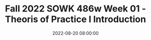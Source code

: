 ---
layout: single_presentation
name: fall-2022-sowk-486w-week-01-theoris-of-practice-i-introduction.md
title: "Fall 2022 SOWK 486w Week 01 - Theoris of Practice I Introduction"
date:  2022-08-20 08:00:00
presentation_id: i2wnq2
permalink: /i2wnq2/
redirect_from:
  - /presentations/i2wnq2/fall-2022-sowk-486w-week-01-theoris-of-practice-i-introduction
slides: 
  - slide_name: deck-8757-large-0.jpeg
    slide_text: >
      <p>SOWK 486: THEORIES OF PRACTICE I
      JACOB CAMPBELL, LICSW FALL 2022 AT HERITAGE UNIVERSITY
      Direct Social Work Practice for Working with Individuals
      Photo by Susan Holt Simpson (https://unsplash.com/photos/2nSdQEd-Exc )</p>
      
  - slide_name: deck-8757-large-1.jpeg
    slide_text: >
      <p>HOME MAKEOVER
      Social work is a diverse field, and while we might not have to work with criminal masterminds like Gru, it’s my hope that this course will give us the skills to follow up with clients of all types.
      Minions Short Jacob Campbell, LICSW Heritage University
      SOWK 486w Fall 2022</p>
      
  - slide_name: deck-8757-large-2.jpeg
    slide_text: >
      <p>AGENDA Getting to know each other Cooperative agreements and norms The look and feel of this learning environment Academic writing
      Jacob Campbell, LICSW Heritage University
      SOWK 486w Fall 2022</p>
      
  - slide_name: deck-8757-large-3.jpeg
    slide_text: >
      <h2>INSTRUCTOR INTRODUCTION</h2>
      <p>Educational Experience Work History Outside Practice Interests CALL ME JACOB He, Him, His
      Jacob Campbell, LICSW Heritage University
      SOWK 486w Fall 2022</p>
      
  - slide_name: deck-8757-large-4.jpeg
    slide_text: >
      <p>PollEv.com/campjacob
      POLL EVERYWHERE Jacob Campbell, LICSW Heritage University
      SOWK 486w Fall 2022</p>
      
  - slide_name: deck-8757-large-5.jpeg
    slide_text: >
      <p>Jacob Campbell, LICSW Heritage University
      SOWK 486w Fall 2022</p>
      
  - slide_name: deck-8757-large-6.jpeg
    slide_text: >
      <p>Jacob Campbell, LICSW Heritage University
      SOWK 486w Fall 2022</p>
      
  - slide_name: deck-8757-large-7.jpeg
    slide_text: >
      <p>Jacob Campbell, LICSW Heritage University
      SOWK 486w Fall 2022</p>
      
  - slide_name: deck-8757-large-8.jpeg
    slide_text: >
      <p>PEER INTERVIEWS Name Family or work information Hopes for future career Secret talent, hobby, or interesting fact
      Jacob Campbell, LICSW Heritage University
      SOWK 486w Fall 2022</p>
      
  - slide_name: deck-8757-large-9.jpeg
    slide_text: >
      <p>MANAGING EXPECTATIONS What are your expectations?
      Jacob Campbell, LICSW Heritage University
      SOWK 486w Fall 2022</p>
      
  - slide_name: deck-8757-large-10.jpeg
    slide_text: >
      <p>MANAGING EXPECTATIONS You’re Happy
      You’re Not Happy
      I’m not Happy
      I’m Happy
      Jacob Campbell, LICSW Heritage University
      SOWK 486w Fall 2022</p>
      
  - slide_name: deck-8757-large-11.jpeg
    slide_text: >
      <p>SOWK 486w: Theories of Practice I (3 Credits) Jacob Campbell, LICSW Office Hours: By arrangement Office: N/A Location: SWL 114
      Fall 2021, Tri-Cities Campus Email: campbell_j@heritage.edu Cell Phone: (509) 392-1056 Time: Wednesday’s 5:30 to 8:15 PM
      Course Description Generalist social work practice with micro systems. Knowledge and methods to bring about planned change with individuals and client-identified family systems practice in interpersonal skills. Offered Fall semester. Limited to majors Prerequisite(s): limited to majors or permission of program chair.
      Learner Outcomes, Heritage Outcomes, Performance Indicators In the Educational Policy and Accreditation Standards, the Council on Social Work Education (CSWE, 2015) defines competence as “the ability to integrate and apply social work knowledge, values, and skills to practice situations in a purposeful, intentional, and professional manner to promote human and community well-being” (p. 6). Competence is “informed by knowledge, values, skills, and cognitive and affective processes that include the social worker’s critical thinking, affective reactions, and exercise of judgment in regard to unique practice situations” (p. 6). The nine competencies identified in the 2015 EPAS are: 1. Demonstrate Ethical and Professional Behavior 2. Engage Diversity and Difference in Practice 3. Advance Human Rights and Social, Economic, and Environmental Justice 4. Engage in Practice-informed Research and Research-informed Practice 5. Engage in Policy Practice 6. Engage with Individuals, Families, Groups, Organizations, and Communities 7. Assess Individuals, Families, Groups, Organizations, and Communities 8. Intervene with Individuals, Families, Groups, Organizations, and Communities 9. Evaluate Practice with Individuals, Families, Groups, Organizations, and Communities
      REVIEWING SYLLABUS
      Long and in-depth, but a useful document!
      Heritage’s School of Social Work developed the curriculum with competencies as outcomes. Each core course allows students to demonstrate specific competencies through a key assignment. The content of the course also introduces and develops related competencies and behaviors. Upon successful completion of this course, students can demonstrate achievement of the competencies listed below. In addition, the key assignments in each course relate to the university’s student learning outcomes.
      Jacob Campbell, LICSW Heritage University
      SOWK 486w Fall 2022</p>
      
  - slide_name: deck-8757-large-12.jpeg
    slide_text: >
      <p>Implement skills related to communication skills and effecting change.
      Practice
      Theory Learn about generalist social work theories for working with individuals.
      Jacob Campbell, LICSW Heritage University
      SOWK 486w Fall 2022</p>
      
  - slide_name: deck-8757-large-13.jpeg
    slide_text: >
      <p>COMPETENCIES &amp; OBJECTIVES Demonstrate Ethical and Professional Behavior Advance Human Rights and Social, Racial, Economic, and Environmental Justice Engage Anti-Racism, Diversity, Equity, and Inclusion (ADEI) in Practice Engage in Practice-Informed Research and Research-Informed Practice Engage in Policy Practice Engage with Individuals, Families, Groups, Organizations, and Communities Assess Individuals, Families, Groups, Organizations, and Communities Intervene with Individuals, Families, Groups, Organizations, and Communities Evaluate Practice with Individuals, Families, Groups, Organizations, and Communities
      Jacob Campbell, LICSW Heritage University
      SOWK 486w Fall 2022</p>
      
  - slide_name: deck-8757-large-14.jpeg
    slide_text: >
      <p>Text Book
      Jacob Campbell, LICSW Heritage University
      Helpful Resources
      SOWK 486w Fall 2022</p>
      
  - slide_name: deck-8757-large-15.jpeg
    slide_text: >
      <p>FORMAT OF THE CLASS
      Lecture
      Large Group Discussion
      Format
      Lab Days
      Role-Play &amp; Practice
      Small Group Discussion Jacob Campbell, LICSW Heritage University
      SOWK 486w Fall 2022</p>
      
  - slide_name: deck-8757-large-16.jpeg
    slide_text: >
      <p>ASSIGNMENTS POINTS A-01: Class Engagement and Attendance A-02: Chapter Reading Quizzes A-03: Theory and Practice Integrative Paper A-04a: Interviewing Skills Video Role-Play A-04b: Interviewing Skills Re ective Paper
      25%
      13%
      25% 10%
      25%
      Extra Credit Options A-06a: Individual Empathetic Communication Self-Evaluation Re ective Paper A-06b: Evidence-Based Practice for Assessments or Generalist Practice
      fl
      Jacob Campbell, LICSW Heritage University fl
      5%
      13%
      SOWK 486w Fall 2022</p>
      
  - slide_name: deck-8757-large-17.jpeg
    slide_text: >
      <p>TENTATIVE SCHEDULE S
      M
      T
      W
      T
      F
      S
      🤩 🤩 🤩 🤩 Jacob Campbell, LICSW Heritage University
      SOWK 486w Fall 2022</p>
      
  - slide_name: deck-8757-large-18.jpeg
    slide_text: >
      <p>INFORMATION Attendance Library Credit Hour Requirements Campus Security &amp; Safety Accommodation Policy
      Jacob Campbell, LICSW Heritage University
      SOWK 486w Fall 2022</p>
      
  - slide_name: deck-8757-large-19.jpeg
    slide_text: >
      <p>WHO’S INFORMATION IS THIS? ACADEMIC HONESTY
      Jacob Campbell, LICSW Heritage University
      SOWK 486w Fall 2022</p>
      
  - slide_name: deck-8757-large-20.jpeg
    slide_text: >
      <p>APPOINTMENTS &amp; QUESTIONS Jacob Campbell, LICSW Heritage University
      SOWK 486w Fall 2022</p>
      
  - slide_name: deck-8757-large-21.jpeg
    slide_text: >
      <p>RUBRICS Initial
      Content Area
      Emerging
      Developed
      Highly Developed
      x
      Content Area
      x
      1
      1
      Jacob Campbell, LICSW Heritage University
      SOWK 486w Fall 2022</p>
      
  - slide_name: deck-8757-large-22.jpeg
    slide_text: >
      <p>ACADEMIC WRITING AND SUPPORT
      Jacob Campbell, LICSW Heritage University
      SOWK 486w Fall 2022</p>
      
  - slide_name: deck-8757-large-23.jpeg
    slide_text: >
      <p>SAVE THE WORK YOU DO SAVE NOTES YOU TAKE ABOUT A TOPIC
      SAVE ARTICLES YOU READ
      [[Connected Topic]]
      [[Connected Topic]] Bookends For macOS [[Connected Topic]]
      SAVE PAPERS THAT YOU WRITE
      Jacob Campbell, LICSW Heritage University
      SOWK 486w Fall 2022</p>
      
  - slide_name: deck-8757-large-24.jpeg
    slide_text: >
      <p>2 EXAMPLES Sample Papers
      61
      ELEMENTS &amp; FORMAT
      Sample Student Paper
      •
      student title page, 2.3
      7th Edition
      Guide
      paper title, 2.4, 2.27, Table 2.1, Figure 2.4 group author, 9.11
      parenthetical citation of a work with two authors, 8.17 italics to highlight a key term, 6.22
      parenthetical citation of a work with one author, 8.17
      repeated citation needed, 8.1
      use of first person, 4.16
      narrative citation in parenthetical running text, 8.11
      APA_PM7_Ch2-BLueline.indd 61
      8/1/19 7:01 PM
      Jacob Campbell, LICSW Heritage University
      SOWK 486w Fall 2022</p>
      
  - slide_name: deck-8757-large-25.jpeg
    slide_text: >
      <p>Jacob Campbell, LICSW Heritage University
      SOWK 486w Fall 2022</p>
      
  - slide_name: deck-8757-large-26.jpeg
    slide_text: >
      <p>DON’T FORGET TO READ AND SEND ME YOUR CONTACT INFO
      Jacob Campbell, LICSW Heritage University
      SOWK 486w Fall 2022</p>
      
presentation_description: >
  <p>This first week of classes is all of your first week starting in the social work program. Theories of Practice I is a part of a three-part series of classes. In the first semester, you will look at how we work with individuals. The second semester is about working with families and groups. Finally, the third semester takes a broader approach and looks at macro practice. During the first class session, we focus on getting to know our fellow learners, the course instructor, and the general feel of the course. We will also discuss academic writing as this course is a “W” class.</p>
  <p>The plan is as follows:</p>
  <ul>
  <li>Getting to know each other</li>
  <li>Cooperative agreements and norms</li>
  <li>The look and feel of this learning environment</li>
  <li>Academic writing</li>
  </ul>
  
downloadable_slides: deck-8757.pdf
slides_count: 27
header:
  teaser: deck-8757-thumb-0.jpeg
presentation_video:
location: "Heritage University"
tags:
  - Heritage University
  - BASW Program
  - SOWK 486w
---